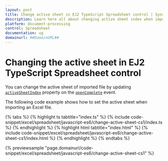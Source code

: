 ```yaml
---
layout: post
title: Change active sheet in EJ2 TypeScript Spreadsheet control | Syncfusion
description: Learn here all about changing active sheet index when import a file in Syncfusion EJ2 TypeScript Spreadsheet control of Syncfusion Essential JS 2 and more.
platform: document-processing
control: Spreadsheet 
documentation: ug
domainurl: ##DomainURL##
---
```


# Changing the active sheet in EJ2 TypeScript Spreadsheet control

You can change the active sheet of imported file by updating [`activeSheetIndex`](https://helpej2.syncfusion.com/documentation/api/spreadsheet/#activesheetindex) property on the [`openComplete`](https://helpej2.syncfusion.com/documentation/api/spreadsheet/#opencomplete) event.

The following code example shows how to set the active sheet when importing an Excel file.

{% tabs %}
{% highlight ts tabtitle="index.ts" %}
{% include code-snippet/excel/spreadsheet/javascript-es6/change-active-sheet-cs1/index.ts %}
{% endhighlight %}
{% highlight html tabtitle="index.html" %}
{% include code-snippet/excel/spreadsheet/javascript-es6/change-active-sheet-cs1/index.html %}
{% endhighlight %}
{% endtabs %}
        
{% previewsample "page.domainurl/code-snippet/excel/spreadsheet/javascript-es6/change-active-sheet-cs1" %}
